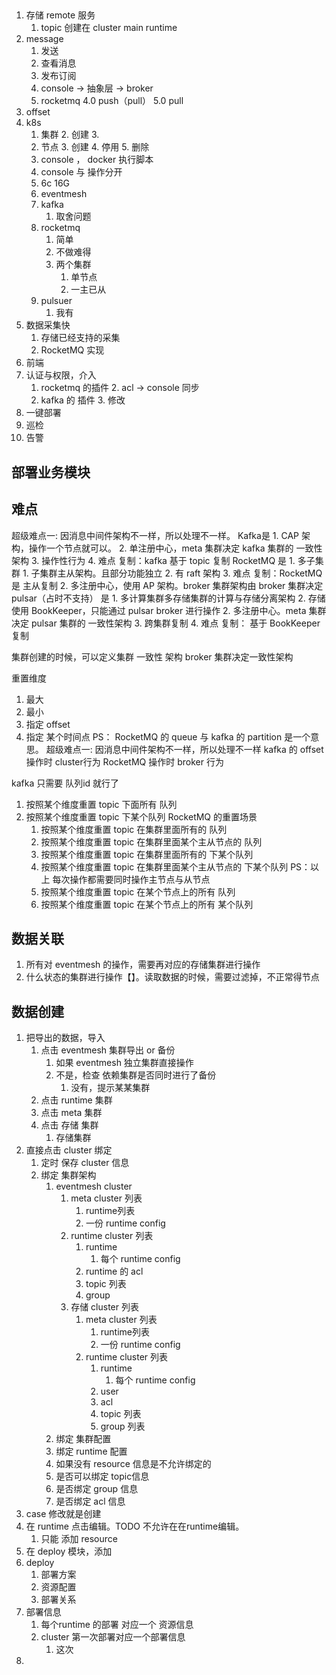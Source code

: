 
##  
1. 存储 remote 服务
   1. topic 创建在 cluster main runtime
2. message
   1. 发送
   2. 查看消息
   3. 发布订阅
   4.  console  ->  抽象层  -> broker
      5. rocketmq 4.0 push（pull）  5.0 pull 
3. offset
4. k8s 
   1. 集群
      2. 创建
      3. 
   2. 节点
      3. 创建
      4. 停用
      5. 删除
   2. console ， docker 执行脚本
   2. console 与 操作分开
   3. 6c 16G
   4. eventmesh
   5. kafka
      1. 取舍问题
   6. rocketmq
      1. 简单
      2. 不做难得
      3. 两个集群
         1. 单节点
         2. 一主已从
   7. pulsuer
      1. 我有
5. 数据采集快 
   1. 存储已经支持的采集
   2. RocketMQ 实现
6. 前端
7. 认证与权限，介入
   1. rocketmq 的插件
      2. acl  ->  console 同步
   2. kafka 的 插件
      3. 修改
8. 一键部署
9. 巡检
10. 告警


## 部署业务模块
> 

## 难点
 超级难点一:
   因消息中间件架构不一样，所以处理不一样。
   Kafka是
      1. CAP 架构，操作一个节点就可以。
      2. 单注册中心，meta 集群决定 kafka 集群的 一致性架构
      3. 操作性行为
      4. 难点 复制：kafka 基于 topic 复制
   RocketMQ 是
      1. 多子集群
          1. 子集群主从架构。且部分功能独立
          2. 有 raft 架构
          3. 难点 复制：RocketMQ 是 主从复制
      2. 多注册中心，使用 AP 架构。broker 集群架构由 broker 集群决定
   pulsar（占时不支持） 是
      1. 多计算集群多存储集群的计算与存储分离架构
      2. 存储使用 BookKeeper，只能通过 pulsar broker 进行操作
      2. 多注册中心。meta 集群决定 pulsar 集群的 一致性架构
      3. 跨集群复制
      4. 难点 复制： 基于 BookKeeper 复制

   集群创建的时候，可以定义集群 一致性  架构
   broker 集群决定一致性架构

重置维度
1. 最大
2. 最小
3. 指定 offset
4. 指定 某个时间点
PS： RocketMQ 的 queue 与 kafka 的 partition 是一个意思。
超级难点一:
  因消息中间件架构不一样，所以处理不一样
  kafka 的 offset 操作时 cluster行为
  RocketMQ 操作时 broker 行为
  
kafka 只需要 队列id 就行了
 1. 按照某个维度重置 topic 下面所有 队列
 2. 按照某个维度重置 topic 下某个队列
RocketMQ 的重置场景
    1. 按照某个维度重置 topic 在集群里面所有的 队列
    2. 按照某个维度重置 topic 在集群里面某个主从节点的 队列
    3. 按照某个维度重置 topic 在集群里面所有的 下某个队列
    4. 按照某个维度重置 topic 在集群里面某个主从节点的 下某个队列
       PS：以上 每次操作都需要同时操作主节点与从节点
    5. 按照某个维度重置 topic 在某个节点上的所有 队列
    6. 按照某个维度重置 topic 在某个节点上的所有 某个队列


## 数据关联
1. 所有对 eventmesh 的操作，需要再对应的存储集群进行操作
2. 什么状态的集群进行操作【】。读取数据的时候，需要过滤掉，不正常得节点

## 

## 数据创建
1. 把导出的数据，导入
   1. 点击 eventmesh 集群导出 or 备份
      1. 如果 eventmesh 独立集群直接操作
      2. 不是，检查 依赖集群是否同时进行了备份
         1. 没有，提示某某集群
   2. 点击 runtime 集群 
   3. 点击 meta 集群
   4. 点击 存储 集群
      1. 存储集群
2. 直接点击 cluster 绑定
   1. 定时 保存 cluster 信息
   2. 绑定 集群架构
      1. eventmesh cluster
         1. meta cluster 列表
            1. runtime列表
            2. 一份 runtime config
         2. runtime cluster 列表
            1. runtime 
               1. 每个 runtime config
            2. runtime 的 acl
            3. topic 列表
            4. group
         3. 存储 cluster 列表
            1. meta cluster 列表
               1. runtime列表
               2. 一份 runtime config
            2. runtime cluster 列表
               1. runtime
                  1. 每个 runtime config
               2. user
               3. acl
               4. topic 列表
               5. group 列表
      2. 绑定 集群配置
      3. 绑定 runtime 配置
      4. 如果没有 resource 信息是不允许绑定的
      5. 是否可以绑定 topic信息
      6. 是否绑定 group 信息
      7. 是否绑定 acl 信息
3. case 修改就是创建
4. 在 runtime 点击编辑。TODO 不允许在在runtime编辑。
   1. 只能 添加 resource
5. 在 deploy 模块，添加
6. deploy 
   1. 部署方案
   2. 资源配置
   3. 部署关系
7. 部署信息
   1. 每个runtime 的部署 对应一个 资源信息
   2. cluster 第一次部署对应一个部署信息
      1. 这次
8.  